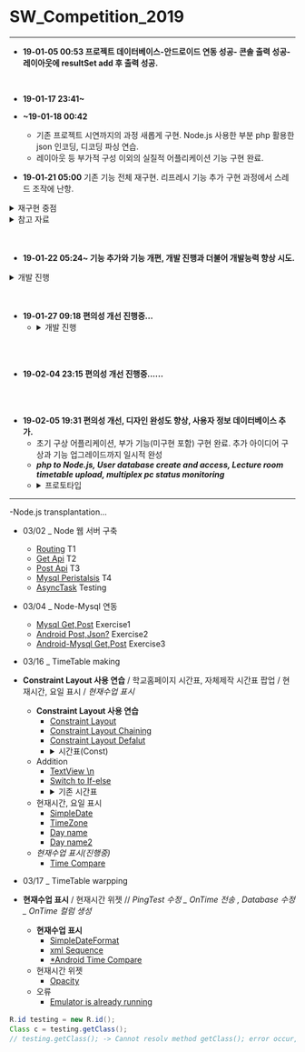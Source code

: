 # SW_Competition_2019


* * *
  - __19-01-05 00:53 프로젝트 데이터베이스-안드로이드 연동 성공- 콘솔 출력 성공- 레이아웃에 resultSet add 후 출력 성공.__ 
<br />

  - __19-01-17 23:41~__ 
  - __~19-01-18 00:42__
    - 기존 프로젝트 시연까지의 과정 새롭게 구현. Node.js 사용한 부분 php 활용한 json 인코딩, 디코딩 파싱 연습.
    - 레이아웃 등 부가적 구성 이외의 실질적 어플리케이션 기능 구현 완료. <br />
    
  - __19-01-21 05:00__ 기존 기능 전체 재구현. 리프레시 기능 추가 구현 과정에서 스레드 조작에 난항.
<details><summary>재구현 중점</summary><div markdown="1">

|문제점|해결방식|
|--|--|
|자바 코드에서 생성된 버튼 조작 어려움|xml에서 버튼 생성-자바 코드에서 R, R.id 활용해 버튼 정의 후 조작|
|새로고침 기능 부적절|데이터 커넥팅 스레드로 구현, 스레드 활용한 새로고침 기능 구현---스레드 실행, 정지 기능 활용 미흡|
```java
for (; i > 36; i--) {
            Button b = new Button(this);
            b.setText("" + i);
            b.setId(i);
            b.setTextSize(10);
            LinearLayout.LayoutParams params = new LinearLayout.LayoutParams(70, LinearLayout.LayoutParams.WRAP_CONTENT);
            params.setMargins(2, 2, 2, 2);
            b.setLayoutParams(params);
            intent=new Intent(this,activity_desktop.class);
            b.setOnClickListener(new View.OnClickListener() {
                @Override
                public void onClick(View v) {
                    startActivityForResult(intent,1);
                }
            });
            layout8.addView(b);
            if (i % 2 == 1) {
                TextView t = new TextView((this));
                layout8.addView(t);
            }
            btnarray[btncount] = b;
            pcstatus(btnarray[btncount], status[btncount]);
            btncount++;
            b.setGravity(1);
        }
```
총 42개의 버튼 , 분단 구별을 위한 공백 텍스트뷰 혹은 Margin값 생성.

__재구현 코드__
```html
<Button
                android:id="@+id/pc6"
                android:layout_width="15pt"
                android:layout_height="wrap_content"
                android:text="pc_6"
                android:layout_weight="1"
                android:textSize="5pt"/>
```
```java
for(;i<42;i++) {
            pcA[i]=(Button)findViewById(pcId[i]);
            statusA[i]=Integer.parseInt(s[i+1]);
            pcstatus(pcA[i],statusA[i]);
            pcA[i].setOnClickListener(new View.OnClickListener() {
                final int j=i;
                @Override
                public void onClick(View v) {
                    intent.putExtra("pc_Number",pcA[j].getText());
                    startActivityForResult(intent, 1);
                }
            });
        }
```
__변환 필요점__
```java
int i;
/
/
/
i=0;
        for(;i<42;i++) {
            pcA[i].setOnClickListener(new View.OnClickListener() {
                @Override
                public void onClick(View v) {
                    intent.putExtra("pc_Number",pcA[i].getText());
                    startActivityForResult(intent, 1);
                }
            });
        }
해당 코드의 문제는 onClickListener의 정의에 사용한 i로 인해 발생. 

"Variable '...' is accessed from within inner class, needs to be declared final"
런타임 에러를 회피하기 위해 outer class 변수 i 사용, 위와 같은 코드로
pcA 배열 버튼들의 onClickListener를 정의한 경우 모든 pcA 배열 버튼들은
클릭 이벤트가 발생할 경우 현재 i의 값을 호출해 이벤트 처리.
위의 코드를 실행할 경우 i의 값은 42.
이 경우 모든 pcA 배열의 버튼들은 클릭될 경우 pcA[42].getText()를 실행하게 됨.

sol 1-외부 메소드 활용
public void popUpClick(Button b) {
        b.setOnClickListener(new View.OnClickListener() {
            @Override
            public void onClick(View v) {
                intent.putExtra("pc_Number",b.getText());
                startActivityForResult(intent, 1);
            }
        });
    }
과 같이 개별 버튼이나 버튼 배열을 메소드 매개변수로 보내 온클릭리스너 정의

sol 2-각각 새로운 final 변수 활용
for(;i<42;i++) {
            pcA[i]=(Button)findViewById(pcId[i]);
            statusA[i]=Integer.parseInt(s[i+1]);
            pcstatus(pcA[i],statusA[i]);
            pcA[i].setOnClickListener(new View.OnClickListener() {
                final int j=i;
                @Override
                public void onClick(View v) {
                    intent.putExtra("pc_Number",pcA[j].getText());
                    startActivityForResult(intent, 1);
                }
            });
        }
        
/*등 다양한 시도를 해봤지만 실패. 간단한 해답이 있을듯도 하지만 현재로썬
각 버튼들에 각자의 온클릭리스너를 정의해주는 방법밖엔 없는듯*/
헛지랄이였고 코드 잘못써서 안된거.
sol 2 방법으로 구현.
__버튼을 this로 삼는 리스너 정의?__ inner와 outter 개념을 제대로 알아둬야 
```
</div>
</details>
<details><summary>참고 자료</summary>
  
  - [버튼 클릭이벤트 재구현](http://jizard.tistory.com/9) , [버튼 클릭이벤트 재구현2](https://medium.com/@henen/%EB%B9%A0%EB%A5%B4%EA%B2%8C-%EB%B0%B0%EC%9A%B0%EB%8A%94-%EC%95%88%EB%93%9C%EB%A1%9C%EC%9D%B4%EB%93%9C-clickevent%EB%A5%BC-%EB%A7%8C%EB%93%9C%EB%8A%94-3%EA%B0%80%EC%A7%80-%EB%B0%A9%EB%B2%95-annoymous-class-%EC%9D%B5%EB%AA%85-%ED%81%B4%EB%9E%98%EC%8A%A4-implements-1b1fbe1a74c0)
  
  
  - __[Reflection 활용한 메소드 가져오기](http://www.mkyong.com/java/how-to-use-reflection-to-call-java-method-at-runtime/),[필드 조작에 사용](https://code.i-harness.com/ko-kr/q/cc780b),[문법 참](http://darkhorizon.tistory.com/290)__

  - [스레드 조작](https://code.i-harness.com/ko-kr/q/1cb672)
  
  - [레이아웃 스타일 활용](http://itpangpang.xyz/289) 이외에도 직접 만든 스타일 개별 적용이나 테마 짜집기 시도해봤으나 실패.
  
  - [인텐트, 액티비티 추가](http://whatisthenext.tistory.com/64) , [인텐트 데이터 전송](https://lx5475.github.io/2016/01/27/android-intent/)

  </ditails>
<details><summary>오류 목록</summary>
  
  __Application Installation Failed-__
  
  Installation failed with message Failed to establish session.
  
  It is possible that this issue is resolved by uninstalling an existing version of the apk 
  
  if it is present, and then re-installing.
  
  WARNING: Uninstalling will remove the application data!

__Solve-__ _http://codedragon.tistory.com/7837_

Step 1: 디바이스 종료

Step 2: AndroidStduio에서 아래와 같이 수행합니다.

메뉴: [Build] >> [Clean Project] >>

메뉴: [Build] >> [ReBuild Project] >>

메뉴: [Build] >> [Build APK(s)] >>

Run

</details>
</details>

<br />
<br />

  - __19-01-22 05:24~ 기능 추가와 기능 개편, 개발 진행과 더불어 개발능력 향상 시도.__
<details><summary>개발 진행</summary><div markdown="1">
  
  |문제점|해결|
  |--|--|
  |새로고침 기능 부적절|데이터 커넥팅 스레드로 구현, 스레드 활용한 새로고침 기능 구현---스레드 실행, 정지 기능 활용 미흡|
  |새로고침 기능 구현에 레이아웃 실행시 생성된 스레드 재사용 시도|새로고침 버튼이 클릭될 시 새로운 URLConnector 생성 후 start하도록--- 성공.|
  ```java
  btn6202.setOnClickListener(new View.OnClickListener() {
            @Override
            public void onClick(View v) {
                i=0;
                URLConnector task = new URLConnector(test);
                task.start();
                try {
                    task.join();
                    System.out.println("waiting... for result");
                } catch (InterruptedException e) {
                    e.printStackTrace();
                }
                String result = task.getResult();
                System.out.println(result);
                task.interrupt();
                String[] s;
                s=result.trim().split("");
                for(;i<42;i++) {
                    statusA[i] = Integer.parseInt(s[i + 1]);
                    pcstatus(pcA[i], statusA[i]);
                }
            }
        });
  ```
  ~ 6:48 현재시간 표기, 갱신 레이아웃 구현 시도(스레드 활용)--- 실패. _handler 사용이 필요한 구현인 듯_
  
  기본 코드 - [현재 시간 출력하기](https://medium.com/@peteryun/android-how-to-print-current-date-and-time-in-java-45b884917c6f)
  
  갱신 시도(스레드, while문 사용) - [스레드 종료](http://www.masterqna.com/android/35826/%EC%95%88%EB%93%9C%EB%A1%9C%EC%9D%B4%EB%93%9C-%EC%8A%A4%EB%A0%88%EB%93%9C-%EC%A2%85%EB%A3%8C-%EC%A7%88%EB%AC%B8)
  
  스레드와 반복문을 사용해 갱신되는 시계 구현 성공, 액티비티 재실행 시 스레드 충돌로 예상되는 오류 발생. _handler_
  
  오류 메세지, 실패 코드
  
  "java.lang.NullPointerException: Attempt to invoke virtual method 'int android.text.Layout.getLineCount()' on a null object reference
        at android.widget.TextView.onMeasure(TextView.java:8628) ....."
  
  ```java
  Date dt = new Date();
    Log.d("DATE",dt.toString());

    SimpleDateFormat full_sdf = new SimpleDateFormat("yyyy-MM-dd, hh:mm:ss a");
    Log.d("DATE",full_sdf.format(dt).toString());

    SimpleDateFormat sdf = new SimpleDateFormat("hh");
    Log.d("DATE",sdf.format(dt).toString()+"시");
    class setDate extends Thread {
        @Override
        public void run() {
            while (!close) {
                dt = new Date();
                now.setText(full_sdf.format(dt).toString());
            }
        }
    }
  ```
   
  웹상 솔루션 활용해 해결 - [Thread + Handler로 현재 시간을 갱신하여 보여주기](http://blog.naver.com/PostView.nhn?blogId=bho7982&logNo=220908514907&parentCategoryNo=&categoryNo=106&viewDate=&isShowPopularPosts=false&from=postView) , [Thread 활용해 갱신](http://www.masterqna.com/android/30459/%EC%95%88%EB%93%9C%EB%A1%9C%EC%9D%B4%EB%93%9C-%ED%98%84%EC%9E%AC%EC%8B%9C%EA%B0%84-%EA%B5%AC%ED%95%98%EA%B8%B0-%EC%8B%9C%EA%B0%84%EC%A7%80%EB%82%98%EA%B2%8C)
  
  ~ 7:49 레이아웃 가시성, 편의성 향상--- drawable , onTouchListener 활용.
  
  - [android 커스텀 xml 둥근버튼 만들기](https://commin.tistory.com/25) , 
  - [버튼 이외 위젯에 클릭효과 구현](https://www.androidpub.com/1596818) , 
  - [버튼 스타일 적용 및 컨트롤](https://m.blog.naver.com/PostView.nhn?blogId=sangrime&logNo=220596277712&proxyReferer=https%3A%2F%2Fwww.google.com%2F) , 
  - [색상, 그라데이션, 테두리, 스타일, 이미지 버튼, 가장자리를 둥글게 만들기](https://withcoding.com/20) , 
  - [안드로이드 이벤트 : 버튼 클릭,롱클릭, 터치](https://bitsoul.tistory.com/13) , 
  - [Java 액티비티에서 Drawable 설정](https://choipandes.kr/23)
  - 결과물 
  <img src="./Screenshot_1548112694.png" alt="drawing" width="432" height="768"/> 
  
  ~ 19-01-22 8:21 Commit...
  </details>

<br />
<br />

  - __19-01-27 09:18 편의성 개선 진행중...__
    - <details><summary>개발 진행</summary><div markdown="1"> [안드로이드 Drawable 활용](https://aroundck.tistory.com/751) <br /> [안드로이드 View 그라데이션](https://kim6kim.tistory.com/3)</details>
  
  <br />
<br />

  - __19-02-04 23:15 편의성 개선 진행중......__
  
  <br />
  <br />
  
  - __19-02-05 19:31 편의성 개선, 디자인 완성도 향상, 사용자 정보 데이터베이스 추가.__
    - 초기 구상 어플리케이션, 부가 기능(미구현 포함) 구현 완료. 추가 아이디어 구상과 기능 업그레이드까지 일시적 완성
    - ___php to Node.js, User database create and access, Lecture room timetable upload, multiplex pc status monitoring___
    - <details><summary>프로토타입</summary><img src="./proto1.png" alt="drawing" width="216" height="384"/><img src="./proto2.png" alt="drawing" width="216" height="384"/><img src="./proto3.png" alt="drawing" width="216" height="384"/><img src="./proto4.png" alt="drawing" width="216" height="384"/><img src="./proto5.png" alt="drawing" width="216" height="384"/><img src="./proto6.png" alt="drawing" width="216" height="384"/></details>

* * *
-Node.js transplantation...
  - 03/02 _ Node 웹 서버 구축
    - [Routing](https://m.blog.naver.com/wlsdml1103/221154194152) T1
    - [Get Api](https://m.blog.naver.com/wlsdml1103/221154373834) T2
    - [Post Api](https://m.blog.naver.com/wlsdml1103/221155261911)  T3
    - [Mysql Peristalsis](https://m.blog.naver.com/wlsdml1103/221160152394) T4
    - [AsyncTask](https://wenliro.tistory.com/entry/Android-AsyncTask-%EB%A1%9C-JSON-Object-%EB%B0%9B%EC%95%84%EC%98%A4%EA%B8%B0) Testing
    
  - 03/04 _ Node-Mysql 연동
    - [Mysql Get,Post](https://github.com/hyunryeol/JavaProject-2018/blob/master/Test.js) Exercise1
    - [Android Post,Json?](https://gakari.tistory.com/entry/%EC%95%88%EB%93%9C%EB%A1%9C%EC%9D%B4%EB%93%9C-Nodejs%EC%84%9C%EB%B2%84%EB%A1%9C-POST%EB%B0%A9%EC%8B%9D%EC%9C%BC%EB%A1%9C-%EB%8D%B0%EC%9D%B4%ED%84%B0%EB%A5%BC-%EB%B3%B4%EB%82%B4%EA%B8%B0)  Exercise2
    - [Android-Mysql Get,Post](https://github.com/hyunryeol/JavaProject-2018/blob/master/index.js)  Exercise3

  - 03/16 _ TimeTable making
  - __Constraint Layout 사용 연습__ / 학교홈페이지 시간표, 자체제작 시간표 팝업 / 현재시간, 요일 표시 / _현재수업 표시_ 
    - __Constraint Layout 사용 연습__
      - [Constraint Layout](https://academy.realm.io/kr/posts/constraintlayout-it-can-do-what-now/) 
      - [Constraint Layout Chaining](https://medium.com/@futureofdev/android-constraintlayout-%EC%89%BD%EA%B2%8C-%EC%95%8C%EC%95%84%EA%B0%80%EC%9E%90-62d2ded79c17)
      - [Constraint Layout Defalut](https://kimch3617.tistory.com/entry/ConstraintLayout%EC%9D%98-%EA%B0%9C%EB%85%90%EA%B3%BC-%EA%B8%B0%EB%B3%B8-%EC%82%AC%EC%9A%A9%EB%B2%95)
      - <details><summary>시간표(Const)</summary><img src="./Const_6202.png" alt="drawing" width="216" height="384"/><img src="./Const_6202 I.png" alt="drawing" width="768" height="432"/></details>
    - Addition
      - [TextView \n](http://www.masterqna.com/android/82954/%EC%95%88%EB%93%9C%EB%A1%9C%EC%9D%B4%EB%93%9C-%EC%8A%A4%ED%8A%9C%EB%94%94%EC%98%A4-textview-%EC%A4%84%EB%B0%94%EA%BF%88-%EA%B0%9C%ED%96%89-n-%EC%A7%88%EB%AC%B8)
      - [Switch to If-else](https://stackoverflow.com/questions/28259009/how-to-automatically-convert-if-else-if-statement-to-switch)
      - <details><summary>기존 시간표</summary><img src="./timetable_6202.png" alt="drawing" width="216" height="384"/><img src="./timetable_6202_2.png" alt="drawing" width="216" height="384"/></details>
    - 현재시간, 요일 표시
      - [SimpleDate](https://liveonthekeyboard.tistory.com/entry/%EC%95%88%EB%93%9C%EB%A1%9C%EC%9D%B4%EB%93%9C-%ED%98%84%EC%9E%AC-%EC%8B%9C%EA%B0%84-%ED%98%84%EC%9E%AC-%EB%82%A0%EC%A7%9C-%EA%B5%AC%ED%95%98%EA%B8%B0-SimpleDateFormat)
      - [TimeZone](https://mainia.tistory.com/2246)
      - [Day name](https://oneday0012.tistory.com/61)
      - [Day name2](https://stackoverflow.com/questions/24367217/android-text-format-dateformat-eeee-gives-wrong-day-name)
    - _현재수업 표시(진행중)_
      - [Time Compare](http://sumi3360.blogspot.com/2014/01/android.html) 
      
  - 03/17 _ TimeTable warpping
  - __현재수업 표시__ / 현재시간 위젯 // _PingTest 수정 _ OnTime 전송 , Database 수정 _ OnTime 컬럼 생성_
    - __현재수업 표시__
      - [SimpleDateFormat](https://bvc12.tistory.com/168)
      - [xml Sequence](https://hashcode.co.kr/questions/2657/xml%EC%95%88%EC%97%90%EC%84%9C-%EB%8B%A4%EC%88%98%EC%9D%98-layout%EC%9D%B4-%EA%B3%84%EC%B8%B5%EB%B3%84%EB%A1%9C-%EC%9E%88%EC%9D%84-%EB%95%8C-%EA%B0%81-layout%EC%97%90-%EC%84%A4%EC%A0%95%EB%90%9C-background%EC%9D%98-priority%EB%A5%BC-%EC%84%A4%EC%A0%95%ED%95%A0-%EC%88%98%EA%B0%80-%EC%9E%88%EB%82%98%EC%9A%94)
      - [*Android Time Compare](http://sumi3360.blogspot.com/2014/01/android.html)
    - 현재시간 위젯
      - [Opacity](https://pimi.tistory.com/5)
    - 오류
      - [Emulator is already running](https://stackoverflow.com/questions/27014901/android-studio-emulator-is-already-running)
     
```java 
R.id testing = new R.id(); 
Class c = testing.getClass();
// testing.getClass(); -> Cannot resolv method getClass(); error occur, but no problem for execute
  ```

